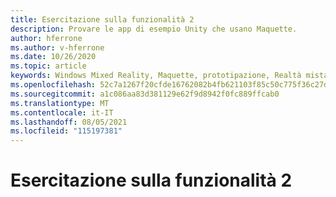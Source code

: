 ```yaml
---
title: Esercitazione sulla funzionalità 2
description: Provare le app di esempio Unity che usano Maquette.
author: hferrone
ms.author: v-hferrone
ms.date: 10/26/2020
ms.topic: article
keywords: Windows Mixed Reality, Maquette, prototipazione, Realtà mista, Realtà virtuale, REALTÀ VIRTUALE, MR, Feedback, Hub di Feedback, bug
ms.openlocfilehash: 52c7a1267f20cfde16762082b4fb621103f85c50c775f36c27db84e60a725048
ms.sourcegitcommit: a1c086aa83d381129e62f9d8942f0fc889ffcab0
ms.translationtype: MT
ms.contentlocale: it-IT
ms.lasthandoff: 08/05/2021
ms.locfileid: "115197381"
---
```

# <a name="feature-2-tutorial"></a>Esercitazione sulla funzionalità 2

<!-- TODO(Harrison/Stefan): Need cool header image from tutorial -->

<!-- TODO(Stefan): Create tutorial content and screenshots -->
